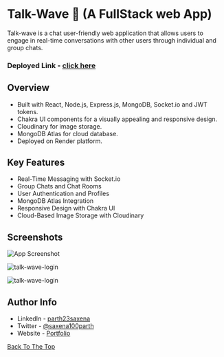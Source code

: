 # Talk-Wave 🌊 (A  FullStack web App)

Talk-wave is a chat user-friendly web application that allows users to engage in real-time conversations
with other users through individual and group chats.

### Deployed Link - [click here](https://talk-wave-by-parth.onrender.com/)

## Overview

- Built with React, Node.js, Express.js, MongoDB, Socket.io and JWT tokens.
- Chakra UI components for a visually appealing and responsive design.
- Cloudinary for image storage.
- MongoDB Atlas for cloud database.
- Deployed on Render platform.

## Key Features

- Real-Time Messaging with Socket.io
- Group Chats and Chat Rooms
- User Authentication and Profiles
- MongoDB Atlas Integration
- Responsive Design with Chakra UI
- Cloud-Based Image Storage with Cloudinary

## Screenshots
![App Screenshot](https://github.com/jamesqquick/read-me-template/assets/87128985/20eaf573-a10a-4158-abe1-419d80ace12d)

![talk-wave-login](https://github.com/jamesqquick/read-me-template/assets/87128985/d36d721f-b218-4bc7-90be-639f7483b0e8)

![talk-wave-login](https://github.com/jamesqquick/read-me-template/assets/87128985/3323fe32-e79d-438d-adb5-6aab2bdc204a)



## Author Info

- LinkedIn - [parth23saxena](https://www.linkedin.com/in/parth23saxena/)
- Twitter - [@saxena100parth](https://twitter.com/saxena100parth)
- Website - [Portfolio](https://saxena100parth.github.io/Portfolio/index.html)

[Back To The Top](#Talk-Wave)
